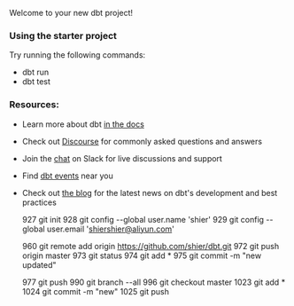 Welcome to your new dbt project!

### Using the starter project

Try running the following commands:
- dbt run
- dbt test


### Resources:
- Learn more about dbt [in the docs](https://docs.getdbt.com/docs/introduction)
- Check out [Discourse](https://discourse.getdbt.com/) for commonly asked questions and answers
- Join the [chat](https://community.getdbt.com/) on Slack for live discussions and support
- Find [dbt events](https://events.getdbt.com) near you
- Check out [the blog](https://blog.getdbt.com/) for the latest news on dbt's development and best practices




  927  git init
  928  git config --global user.name 'shier'
  929  git config --global user.email 'shiershier@aliyun.com'
  
  960  git remote add origin https://github.com/shier/dbt.git
  972  git push origin master
  973  git status
  974  git add *
  975  git commit -m "new updated"

  977  git push
  990  git branch --all
  996  git checkout master
 1023  git add *
 1024  git commit -m "new"
 1025  git push
